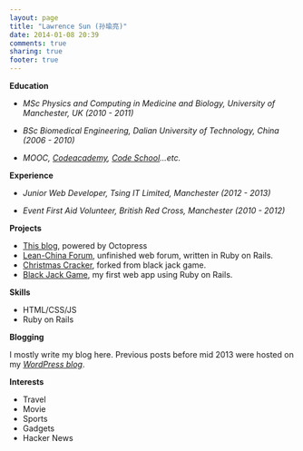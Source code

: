 ```yaml
---
layout: page
title: "Lawrence Sun (孙瑜亮)"
date: 2014-01-08 20:39
comments: true
sharing: true
footer: true
---
```



__Education__

* _MSc Physics and Computing in Medicine and Biology, University of Manchester, UK (2010 - 2011)_

* _BSc Biomedical Engineering, Dalian University of Technology, China (2006 - 2010)_

* _MOOC, [Codeacademy](http://www.codecademy.com/users/crazylarry/achievements), [Code School](https://www.codeschool.com/users/lawrencesun)…etc._

__Experience__

* _Junior Web Developer, Tsing IT Limited, Manchester (2012 - 2013)_

* _Event First Aid Volunteer, British Red Cross, Manchester (2010 - 2012)_

__Projects__

* [This blog](http://voice.lawrencesun.info), powered by Octopress
* [Lean-China Forum](http://lean-china.herokuapp.com/), unfinished web forum, written in Ruby on Rails.
* [Christmas Cracker](http://crackerjokes.herokuapp.com/), forked from black jack game. 
* [Black Jack Game](http://webblackjack.herokuapp.com/), my first web app using Ruby on Rails.

__Skills__

* HTML/CSS/JS 
* Ruby on Rails

__Blogging__

I mostly write my blog here. Previous posts before mid 2013 were hosted on my _[WordPress blog](http://lawrencesun.info/blog)_. 

__Interests__

* Travel
* Movie
* Sports
* Gadgets
* Hacker News

